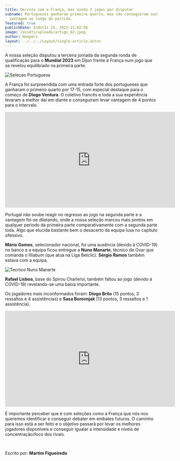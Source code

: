 ```yaml
---
title: Derrota com a França, mas ainda 3 jogos por disputar
subname: Portugueses ganharam primeiro quarto, mas não conseguiram sustentar a
  vantagem ao longo da partida.
featured: true
publishDate: 2ndnt11 25, 2022-11:02:58
image: /assets/uploads/artigo_02.jpeg
author: Hoopers
layout: ../../../Layout/single-article.astro
---
```

A nossa seleção disputou a terceira jornada da segunda ronda de qualificação para o **Mundial 2023** em Dijon frente à França num jogo que se revelou equilibrado na primeira parte.

![Seleçao Portuguesa](/assets/uploads/artigo_04.jpeg "Seleçao Portuguesa")

A França foi surpreendida com uma entrada forte dos portugueses que ganharam o primeiro quarto por 17-15, com especial destaque para o começo de **Diogo Ventura**. O coletivo francês e toda a sua experiência levaram a melhor daí em diante e conseguiram levar vantagem de 4 pontos para o intervalo.

<iframe width="560" height="315" src="https://www.youtube.com/embed/LGQxH_tDSe8" title="YouTube video player" frameborder="0" allow="accelerometer; autoplay; clipboard-write; encrypted-media; gyroscope; picture-in-picture" allowfullscreen></iframe>

Portugal não soube reagir no regresso ao jogo na segunda parte e a vantagem foi-se dilatando, onde a nossa seleção marcou mais pontos em qualquer período da primeira parte comparativamente com a segunda parte toda. Algo que elucida bastante bem o desacerto da equipa lusa no capítulo ofensivo.

**Mário Gomes**, selecionador nacional, foi uma ausência (devido à COVID-19) no banco e a equipa ficou entregue a **Nuno Manarte**, técnico de Ovar que comanda o Illiabum (que atua na Liga Betclic). **Sérgio Ramos** também estava com a equipa.

![Tecnico Nuno Manarte](/assets/uploads/artigo_01.jpeg "Tecnico Nuno Manarte")

**Rafael Lisboa**, base do Spirou Charleroi, também faltou ao jogo (devido à COVID-19) revelando-se uma baixa importante.

Os jogadores mais inconformados foram: **Diogo Brito** (15 pontos, 3 ressaltos e 4 assistências) e **Sasa Borovnjak** (13 pontos, 3 ressaltos e 1 assistência).

<iframe width="560" height="315" src="https://www.youtube.com/embed/3BbTZH1S0PQ" title="YouTube video player" frameborder="0" allow="accelerometer; autoplay; clipboard-write; encrypted-media; gyroscope; picture-in-picture" allowfullscreen></iframe>

É importante perceber que é com seleções como a França que nós nos queremos identificar e conseguir debater em embates futuros. O caminho para isso está a ser feito e o objetivo passará por levar os melhores jogadores disponíveis e conseguir igualar a intensidade e níveis de concentração/foco dos rivais.

</br>

Escrito por: **Martim Figueiredo**